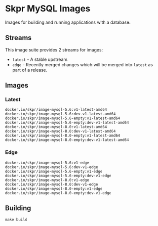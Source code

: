# Skpr MySQL Images

Images for building and running applications with a database.

## Streams

This image suite provides 2 streams for images:

* `latest` - A stable upstream.
* `edge` - Recently merged changes which will be merged into `latest` as part of a release.

## Images

### Latest

```
docker.io/skpr/image-mysql-5.6:v1-latest-amd64
docker.io/skpr/image-mysql-5.6:dev-v1-latest-amd64
docker.io/skpr/image-mysql-5.6-empty:v1-latest-amd64
docker.io/skpr/image-mysql-5.6-empty:dev-v1-latest-amd64
docker.io/skpr/image-mysql-8.0:v1-latest-amd64
docker.io/skpr/image-mysql-8.0:dev-v1-latest-amd64
docker.io/skpr/image-mysql-8.0-empty:v1-latest-amd64
docker.io/skpr/image-mysql-8.0-empty:dev-v1-latest-amd64
```

### Edge

```
docker.io/skpr/image-mysql-5.6:v1-edge
docker.io/skpr/image-mysql-5.6:dev-v1-edge
docker.io/skpr/image-mysql-5.6-empty:v1-edge
docker.io/skpr/image-mysql-5.6-empty:dev-v1-edge
docker.io/skpr/image-mysql-8.0:v1-edge
docker.io/skpr/image-mysql-8.0:dev-v1-edge
docker.io/skpr/image-mysql-8.0-empty:v1-edge
docker.io/skpr/image-mysql-8.0-empty:dev-v1-edge
```

## Building

```
make build
```
